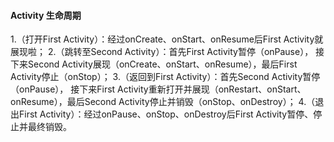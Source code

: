 #### Activity 生命周期
1.（打开First Activity）：经过onCreate、onStart、onResume后First Activity就展现啦；
2.（跳转至Second Activity）：首先First Activity暂停（onPause），
  接下来Second Activity展现（onCreate、onStart、onResume），最后First Activity停止（onStop）；
3.（返回到First Activity）：首先Second Activity暂停（onPause），
  接下来First Activity重新打开并展现（onRestart、onStart、onResume），最后Second Activity停止并销毁（onStop、onDestroy）；
4.（退出First Activity）：经过onPause、onStop、onDestroy后First Activity暂停、停止并最终销毁。
